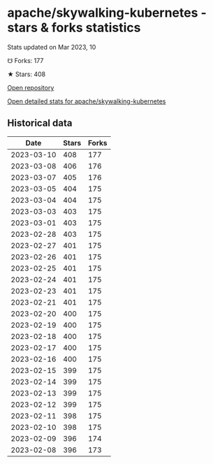 # apache/skywalking-kubernetes - stars & forks statistics

Stats updated on Mar 2023, 10

☋ Forks: 177

★ Stars: 408

[Open repository](https://github.com/apache/skywalking-kubernetes)

[Open detailed stats for apache/skywalking-kubernetes](https://reviewgithub.com/rep/apache/skywalking-kubernetes)

## Historical data
| Date | Stars | Forks |
|------|-------|-------|
| 2023-03-10 | 408 | 177 | 
| 2023-03-08 | 406 | 176 | 
| 2023-03-07 | 405 | 176 | 
| 2023-03-05 | 404 | 175 | 
| 2023-03-04 | 404 | 175 | 
| 2023-03-03 | 403 | 175 | 
| 2023-03-01 | 403 | 175 | 
| 2023-02-28 | 403 | 175 | 
| 2023-02-27 | 401 | 175 | 
| 2023-02-26 | 401 | 175 | 
| 2023-02-25 | 401 | 175 | 
| 2023-02-24 | 401 | 175 | 
| 2023-02-23 | 401 | 175 | 
| 2023-02-21 | 401 | 175 | 
| 2023-02-20 | 400 | 175 | 
| 2023-02-19 | 400 | 175 | 
| 2023-02-18 | 400 | 175 | 
| 2023-02-17 | 400 | 175 | 
| 2023-02-16 | 400 | 175 | 
| 2023-02-15 | 399 | 175 | 
| 2023-02-14 | 399 | 175 | 
| 2023-02-13 | 399 | 175 | 
| 2023-02-12 | 399 | 175 | 
| 2023-02-11 | 398 | 175 | 
| 2023-02-10 | 398 | 175 | 
| 2023-02-09 | 396 | 174 | 
| 2023-02-08 | 396 | 173 | 

